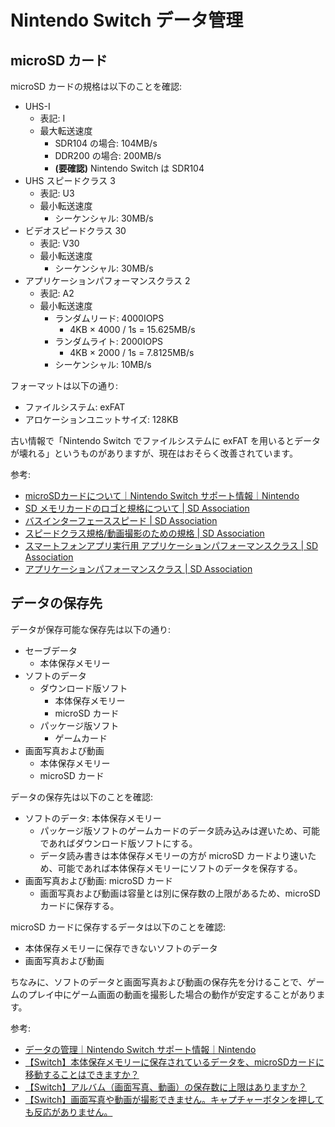 # Nintendo Switch データ管理

## microSD カード

microSD カードの規格は以下のことを確認:

- UHS-I
	- 表記: I
	- 最大転送速度
		- SDR104 の場合: 104MB/s
		- DDR200 の場合: 200MB/s
		- **(要確認)** Nintendo Switch は SDR104
- UHS スピードクラス 3
	- 表記: U3
	- 最小転送速度
		- シーケンシャル: 30MB/s
- ビデオスピードクラス 30
	- 表記: V30
	- 最小転送速度
		- シーケンシャル: 30MB/s
- アプリケーションパフォーマンスクラス 2
	- 表記: A2
	- 最小転送速度
		- ランダムリード: 4000IOPS
			- 4KB × 4000 / 1s = 15.625MB/s
		- ランダムライト: 2000IOPS
			- 4KB × 2000 / 1s = 7.8125MB/s
		- シーケンシャル: 10MB/s

フォーマットは以下の通り:

- ファイルシステム: exFAT
- アロケーションユニットサイズ: 128KB

古い情報で「Nintendo Switch でファイルシステムに exFAT を用いるとデータが壊れる」というものがありますが、現在はおそらく改善されています。

参考:

- [microSDカードについて｜Nintendo Switch サポート情報｜Nintendo](https://www.nintendo.co.jp/support/switch/data_management/microsdcard/index.html)
- [SD メモリカードのロゴと規格について | SD Association](https://www.sdcard.org/ja/consumers-2/about-sd-memory-card-choices/)
- [バスインターフェーススピード | SD Association](https://www.sdcard.org/ja/developers-2/sd-standard-overview/bus-speed-default-speed-high-speed-uhs-sd-express/)
- [スピードクラス規格/動画撮影のための規格 | SD Association](https://www.sdcard.org/ja/consumers-2/about-sd-memory-card-choices/speed-class-standards-for-video-recording/)
- [スマートフォンアプリ実行用 アプリケーションパフォーマンスクラス | SD Association](https://www.sdcard.org/ja/consumers-2/about-sd-memory-card-choices/application-performance-class-for-running-smartphone-apps/)
- [アプリケーションパフォーマンスクラス | SD Association](https://www.sdcard.org/ja/developers-2/sd-standard-overview/application-performance-class/)

## データの保存先

データが保存可能な保存先は以下の通り:

- セーブデータ
	- 本体保存メモリー
- ソフトのデータ
	- ダウンロード版ソフト
		- 本体保存メモリー
		- microSD カード
	- パッケージ版ソフト
		- ゲームカード
- 画面写真および動画
	- 本体保存メモリー
	- microSD カード

データの保存先は以下のことを確認:

- ソフトのデータ: 本体保存メモリー
	- パッケージ版ソフトのゲームカードのデータ読み込みは遅いため、可能であればダウンロード版ソフトにする。
	- データ読み書きは本体保存メモリーの方が microSD カードより速いため、可能であれば本体保存メモリーにソフトのデータを保存する。
- 画面写真および動画: microSD カード
	- 画面写真および動画は容量とは別に保存数の上限があるため、microSD カードに保存する。

microSD カードに保存するデータは以下のことを確認:

- 本体保存メモリーに保存できないソフトのデータ
- 画面写真および動画

ちなみに、ソフトのデータと画面写真および動画の保存先を分けることで、ゲームのプレイ中にゲーム画面の動画を撮影した場合の動作が安定することがあります。

参考:

- [データの管理｜Nintendo Switch サポート情報｜Nintendo](https://www.nintendo.co.jp/support/switch/data_management/index.html)
- [【Switch】本体保存メモリーに保存されているデータを、microSDカードに移動することはできますか？](https://support-jp.nintendo.com/app/answers/detail/a_id/33844/p/8664)
- [【Switch】アルバム（画面写真、動画）の保存数に上限はありますか？](https://support-jp.nintendo.com/app/answers/detail/a_id/37286/p/8664)
- [【Switch】画面写真や動画が撮影できません。キャプチャーボタンを押しても反応がありません。](https://support-jp.nintendo.com/app/answers/detail/a_id/33861)
